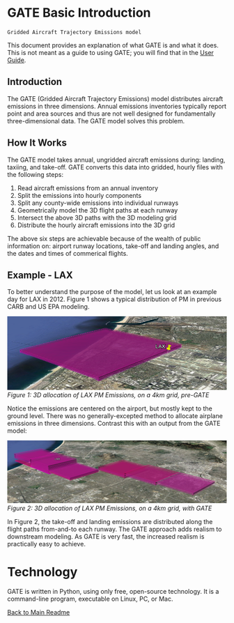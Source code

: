 # GATE Basic Introduction

    Gridded Aircraft Trajectory Emissions model

This document provides an explanation of what GATE is and what it does. This is not meant as a guide to using GATE; you will find that in the [User Guide](USER_GUIDE.md).


## Introduction

The GATE (Gridded Aircraft Trajectory Emissions) model distributes aircraft emissions in three dimensions. Annual emissions inventories typically report point and area sources and thus are not well designed for fundamentally three-dimensional data. The GATE model solves this problem.


## How It Works

The GATE model takes annual, ungridded aircraft emissions during: landing, taxiing, and take-off. GATE converts this data into gridded, hourly files with the following steps:

1. Read aircraft emissions from an annual inventory
2. Split the emissions into hourly components
3. Split any county-wide emissions into individual runways
4. Geometrically model the 3D flight paths at each runway
5. Intersect the above 3D paths with the 3D modeling grid
6. Distribute the hourly aircraft emissions into the 3D grid

The above six steps are achievable because of the wealth of public information on: airport runway locations, take-off and landing angles, and the dates and times of commerical flights.


## Example - LAX

To better understand the purpose of the model, let us look at an example day for LAX in 2012. Figure 1 shows a typical distribution of PM in previous CARB and US EPA modeling.

![Figure 1: 3D allocation of LAX PM Emissions, on a 4km grid, pre-GATE](resources/LAX_2012_PM_one_lego.png)
*Figure 1: 3D allocation of LAX PM Emissions, on a 4km grid, pre-GATE*

Notice the emissions are centered on the airport, but mostly kept to the ground level. There was no generally-excepted method to allocate airplane emissions in three dimensions. Contrast this with an output from the GATE model:

![Figure 2: 3D allocation of LAX PM Emissions, on a 4km grid, with GATE](resources/LAX_2012_PM_GATE.png)
*Figure 2: 3D allocation of LAX PM Emissions, on a 4km grid, with GATE*

In Figure 2, the take-off and landing emissions are distributed along the flight paths from-and-to each runway. The GATE approach adds realism to downstream modeling. As GATE is very fast, the increased realism is practically easy to achieve.


# Technology

GATE is written in Python, using only free, open-source technology. It is a command-line program, executable on Linux, PC, or Mac.


[Back to Main Readme](../README.md)
